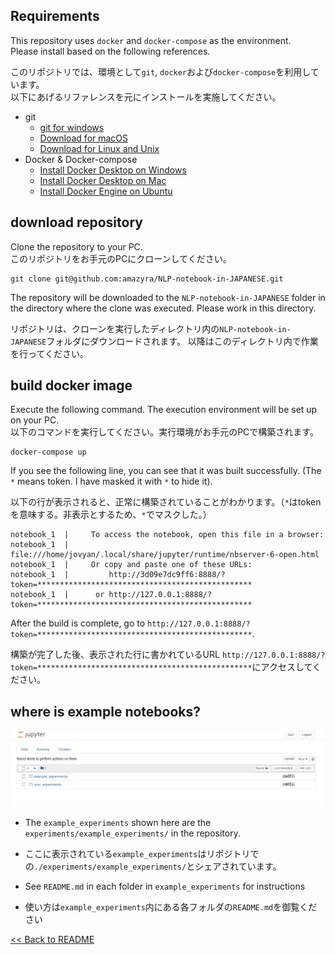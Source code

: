 ## Requirements
This repository uses `docker` and `docker-compose` as the environment.  
Please install based on the following references.

このリポジトリでは、環境として`git`, `docker`および`docker-compose`を利用しています。  
以下にあげるリファレンスを元にインストールを実施してください。


- git
    - [git for windows](https://gitforwindows.org/)
    - [Download for macOS](https://git-scm.com/download/mac)
    - [Download for Linux and Unix](https://git-scm.com/download/linux)
- Docker & Docker-compose
    - [Install Docker Desktop on Windows](https://docs.docker.com/docker-for-windows/install/)
    - [Install Docker Desktop on Mac](https://docs.docker.com/docker-for-mac/install/)
    - [Install Docker Engine on Ubuntu](https://docs.docker.com/engine/install/ubuntu/)

## download repository
Clone the repository to your PC.  
このリポジトリをお手元のPCにクローンしてください。
```
git clone git@github.com:amazyra/NLP-notebook-in-JAPANESE.git
```
The repository will be downloaded to the `NLP-notebook-in-JAPANESE` folder in the directory where the clone was executed.
Please work in this directory.  
  
リポジトリは、クローンを実行したディレクトリ内の`NLP-notebook-in-JAPANESE`フォルダにダウンロードされます。
以降はこのディレクトリ内で作業を行ってください。

## build docker image
Execute the following command. The execution environment will be set up on your PC.  
以下のコマンドを実行してください。実行環境がお手元のPCで構築されます。  
```
docker-compose up
```
If you see the following line, you can see that it was built successfully. (The `*` means token. I have masked it with `*` to hide it).  
  
以下の行が表示されると、正常に構築されていることがわかります。（`*`はtokenを意味する。非表示とするため、`*`でマスクした。）  
```
notebook_1  |     To access the notebook, open this file in a browser:
notebook_1  |         file:///home/jovyan/.local/share/jupyter/runtime/nbserver-6-open.html
notebook_1  |     Or copy and paste one of these URLs:
notebook_1  |         http://3d09e7dc9ff6:8888/?token=************************************************
notebook_1  |      or http://127.0.0.1:8888/?token=************************************************
```

After the build is complete, go to `http://127.0.0.1:8888/?token=************************************************`.  
  
構築が完了した後、表示された行に書かれているURL
`http://127.0.0.1:8888/?token=************************************************`にアクセスしてください。  

## where is example notebooks?
![Home](/wiki/home_page.PNG)

- The `example_experiments` shown here are the `experiments/example_experiments/` in the repository. 
- ここに表示されている`example_experiments`はリポジトリでの`./experiments/example_experiments/`とシェアされています。
 
- See `README.md` in each folder in `example_experiments` for instructions
- 使い方は`example_experiments`内にある各フォルダの`README.md`を御覧ください

[<< Back to README](/README.md)